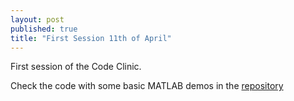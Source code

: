 ```yaml
---
layout: post
published: true
title: "First Session 11th of April"
---
```


First session of the Code Clinic.

Check the code with some basic MATLAB demos in the [repository](https://github.com/Leo-GG/CodeClinicCABHC/tree/master/Examples/2019-04-11)
